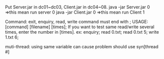 Put Server.jar in dc01~dc03, Client.jar in dc04~08.
java -jar Server.jar 0 =>this mean run server 0
java -jar Client.jar 0 =>this mean run Client 1



Command: exit, enquiry, read, write command must end with ;
USAGE: [command] [filename] [times];
If you want to test same read/write several times, enter the number in [times].
ex:
enquiry;
read 0.txt;
read 0.txt 5;
write 1.txt 6;






muti-thread: using same variable can cause problem
should use syn[thread #]


